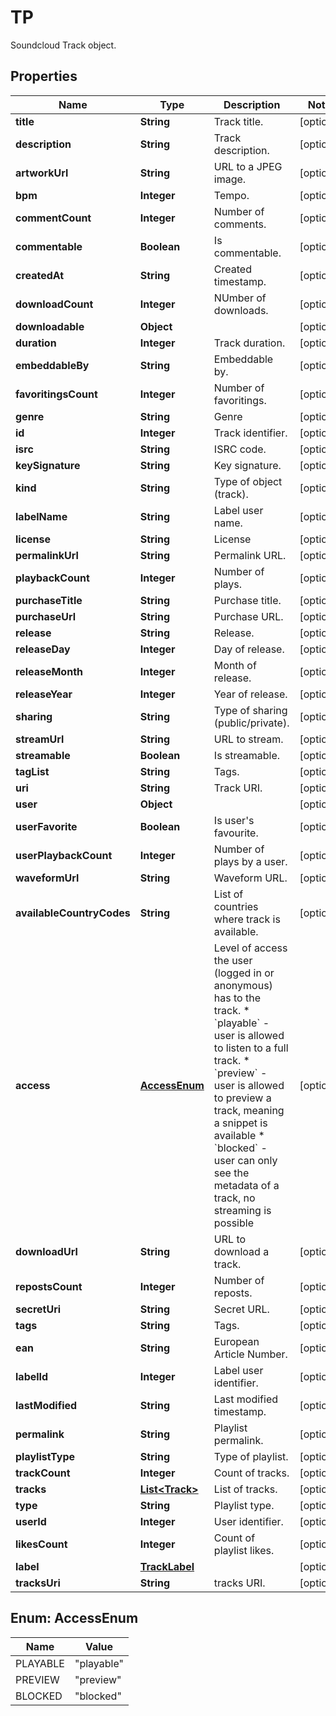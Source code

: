 

# TP

Soundcloud Track object.

## Properties

| Name | Type | Description | Notes |
|------------ | ------------- | ------------- | -------------|
|**title** | **String** | Track title. |  [optional] |
|**description** | **String** | Track description. |  [optional] |
|**artworkUrl** | **String** | URL to a JPEG image. |  [optional] |
|**bpm** | **Integer** | Tempo. |  [optional] |
|**commentCount** | **Integer** | Number of comments. |  [optional] |
|**commentable** | **Boolean** | Is commentable. |  [optional] |
|**createdAt** | **String** | Created timestamp. |  [optional] |
|**downloadCount** | **Integer** | NUmber of downloads. |  [optional] |
|**downloadable** | **Object** |  |  [optional] |
|**duration** | **Integer** | Track duration. |  [optional] |
|**embeddableBy** | **String** | Embeddable by. |  [optional] |
|**favoritingsCount** | **Integer** | Number of favoritings. |  [optional] |
|**genre** | **String** | Genre |  [optional] |
|**id** | **Integer** | Track identifier. |  [optional] |
|**isrc** | **String** | ISRC code. |  [optional] |
|**keySignature** | **String** | Key signature. |  [optional] |
|**kind** | **String** | Type of object (track). |  [optional] |
|**labelName** | **String** | Label user name. |  [optional] |
|**license** | **String** | License |  [optional] |
|**permalinkUrl** | **String** | Permalink URL. |  [optional] |
|**playbackCount** | **Integer** | Number of plays. |  [optional] |
|**purchaseTitle** | **String** | Purchase title. |  [optional] |
|**purchaseUrl** | **String** | Purchase URL. |  [optional] |
|**release** | **String** | Release. |  [optional] |
|**releaseDay** | **Integer** | Day of release. |  [optional] |
|**releaseMonth** | **Integer** | Month of release. |  [optional] |
|**releaseYear** | **Integer** | Year of release. |  [optional] |
|**sharing** | **String** | Type of sharing (public/private). |  [optional] |
|**streamUrl** | **String** | URL to stream. |  [optional] |
|**streamable** | **Boolean** | Is streamable. |  [optional] |
|**tagList** | **String** | Tags. |  [optional] |
|**uri** | **String** | Track URI. |  [optional] |
|**user** | **Object** |  |  [optional] |
|**userFavorite** | **Boolean** | Is user&#39;s favourite. |  [optional] |
|**userPlaybackCount** | **Integer** | Number of plays by a user. |  [optional] |
|**waveformUrl** | **String** | Waveform URL. |  [optional] |
|**availableCountryCodes** | **String** | List of countries where track is available. |  [optional] |
|**access** | [**AccessEnum**](#AccessEnum) | Level of access the user (logged in or anonymous) has to the track.   * &#x60;playable&#x60; - user is allowed to listen to a full track.   * &#x60;preview&#x60; - user is allowed to preview a track, meaning a snippet is available   * &#x60;blocked&#x60; - user can only see the metadata of a track, no streaming is possible  |  [optional] |
|**downloadUrl** | **String** | URL to download a track. |  [optional] |
|**repostsCount** | **Integer** | Number of reposts. |  [optional] |
|**secretUri** | **String** | Secret URL. |  [optional] |
|**tags** | **String** | Tags. |  [optional] |
|**ean** | **String** | European Article Number. |  [optional] |
|**labelId** | **Integer** | Label user identifier. |  [optional] |
|**lastModified** | **String** | Last modified timestamp. |  [optional] |
|**permalink** | **String** | Playlist permalink. |  [optional] |
|**playlistType** | **String** | Type of playlist. |  [optional] |
|**trackCount** | **Integer** | Count of tracks. |  [optional] |
|**tracks** | [**List&lt;Track&gt;**](Track.md) | List of tracks. |  [optional] |
|**type** | **String** | Playlist type. |  [optional] |
|**userId** | **Integer** | User identifier. |  [optional] |
|**likesCount** | **Integer** | Count of playlist likes. |  [optional] |
|**label** | [**TrackLabel**](TrackLabel.md) |  |  [optional] |
|**tracksUri** | **String** | tracks URI. |  [optional] |



## Enum: AccessEnum

| Name | Value |
|---- | -----|
| PLAYABLE | &quot;playable&quot; |
| PREVIEW | &quot;preview&quot; |
| BLOCKED | &quot;blocked&quot; |



